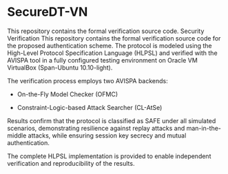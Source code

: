 # SecureDT-VN
This repository contains the formal verification source code.
Security Verification
This repository contains the formal verification source code for the proposed authentication scheme. The protocol is modeled using the High-Level Protocol Specification Language (HLPSL) and verified with the AVISPA tool in a fully configured testing environment on Oracle VM VirtualBox (Span-Ubuntu 10.10-light).

The verification process employs two AVISPA backends:

* On-the-Fly Model Checker (OFMC)

* Constraint-Logic-based Attack Searcher (CL-AtSe)

Results confirm that the protocol is classified as SAFE under all simulated scenarios, demonstrating resilience against replay attacks and man-in-the-middle attacks, while ensuring session key secrecy and mutual authentication.

The complete HLPSL implementation is provided to enable independent verification and reproducibility of the results.
